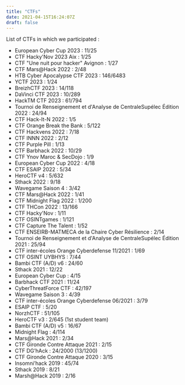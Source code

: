 ```yaml
---
title: "CTFs"
date: 2021-04-15T16:24:07Z
draft: false
---
```


List of CTFs in which we participated : 

- European Cyber Cup 2023 : 11/25
- CTF Hacky'Nov 2023 Aix : 1/25
- CTF "Une nuit pour hacker" Avignon : 1/27
- CTF Mars@Hack 2022 : 2/48
- HTB Cyber Apocalypse CTF 2023 : 146/6483
- YCTF 2023 : 1/24
- BreizhCTF 2023 : 14/118
- DaVinci CTF 2023 : 10/289
- HackTM CTF 2023 : 61/794 
- Tournoi de Renseignement et d'Analyse de CentraleSupélec Édition 2022 : 24/94
- CTF Hack-It-N 2022 : 1/5
- CTF Orange Break the Bank : 5/122
- CTF Hackvens 2022 : 7/18
- CTF INNN 2022 : 2/12
- CTF Purple Pill : 1/13
- CTF Barbhack 2022 : 10/29
- CTF Ynov Maroc & SecDojo : 1/9
- European Cyber Cup 2022 : 4/18
- CTF ESAIP 2022 : 5/34
- HeroCTF v4 : 5/632
- Sthack 2022 : 9/18
- Wavegame Saison 4 : 3/42
- CTF Mars@Hack 2022 : 1/41
- CTF Midnight Flag 2022 : 1/200
- CTF THCon 2022 : 13/166
- CTF Hacky'Nov : 1/11
- CTF OSINTgames : 1/121
- CTF Capture The Talent : 1/52
- CTF ENSEIRB-MATMECA de la Chaire Cyber Résilience : 2/14
- Tournoi de Renseignement et d'Analyse de CentraleSupélec Édition 2021 : 25/94
- CTF inter-écoles Orange Cyberdefense 11/2021 : 1/69
- CTF OSINT UYBHYS : 7/44
- Bambi CTF (A/D) v6 : 24/60
- Sthack 2021 : 12/22
- European Cyber Cup : 4/15
- Barbhack CTF 2021 : 11/24
- CyberThreatForce CTF : 42/197
- Wavegame Saison 3 : 4/39
- CTF inter-écoles Orange Cyberdefense 06/2021 : 3/79
- ESAIP CTF : 5/20
- NorzhCTF : 51/105
- HeroCTF v3 : 2/645 (1st student team)
- Bambi CTF (A/D) v5 : 16/67
- Midnight Flag : 4/114
- Mars@Hack 2021 : 2/34
- CTF Gironde Contre Attaque 2021 : 2/15
- CTF DG’hAck : 24/2000 (13/1200)
- CTF Gironde Contre Attaque 2020 : 3/15
- Insomni’hack 2019 : 45/74
- Sthack 2019 : 8/21
- Marsh@Hack 2019 : 2/16

